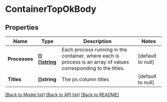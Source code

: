 # ContainerTopOkBody

## Properties
Name | Type | Description | Notes
------------ | ------------- | ------------- | -------------
**Processes** | [**[][]string**](array.md) | Each process running in the container, where each is process is an array of values corresponding to the titles. | [default to null]
**Titles** | **[]string** | The ps column titles | [default to null]

[[Back to Model list]](../README.md#documentation-for-models) [[Back to API list]](../README.md#documentation-for-api-endpoints) [[Back to README]](../README.md)


